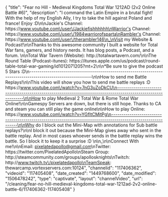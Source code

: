 {
    "title": "Fear no Hill - Medieval Kingdoms Total War 1212AD (2v2 Online Battle #6)",
    "description": "I command the Latin Empire in a brutal fight!  With the help of my English Ally, I try to take the hill against Poland and france!  Enjoy :D\n\nJackie's Channel:  https:\/\/www.youtube.com\/user\/Jackiefishhhhhh\nWarrior's Channel:  https:\/\/www.youtube.com\/user\/1984warriorofsparta\nRambler's Channel:  https:\/\/www.youtube.com\/user\/therambler146\n_\nVisit my Website & Podcast!\n\nThanks to this awesome community I built a website for Total War fans, gamers, and history nerds.  It has blog posts, a Podcast, and a forum.  \n\nTotal War Tavern (Website): http:\/\/totalwartavern.com\/\n\nThe Round Table (Podcast-itunes): https:\/\/itunes.apple.com\/us\/podcast\/round-table-total-war-gaming\/id1012071205?mt=2\n\n*Be sure to give the podcast 5 Stars :D\n-------------------------------------------------------------------------------------------------------------\n\nHow to send me Battle Replays!\n\nThis video will show you how to send me battle replays :D https:\/\/www.youtube.com\/watch?v=7nG3uZoDkCU\n-------------------------------------------------------------------------------------------------------------\n\nHow to play Medieval 2 Total War & Rome Total War Online!\n\nGamespy Servers are down, but there is still hope.  Thanks to CA and steam you can still play the game online\n\nHow to play Online: https:\/\/www.youtube.com\/watch?v=YGfItCMitPg\n-------------------------------------------------------------------------------------------------------------\n\nWhy do I block out the Mini-Map with annotations for Sub battle replays?\n\nI block it out because the Mini-Map gives away who sent in the battle replay.  And in most cases whoever sends in the battle replay wins the battle.  So I block it to keep it a surprise :D  \n\n_\n\nConnect With me!\n\nEmail: pixelatedapollo@gmail.com\nTwitter: https:\/\/twitter.com\/PixelatedApollo\nSteam Group:  http:\/\/steamcommunity.com\/groups\/apollosknights\nTwitch: http:\/\/www.twitch.tv\/pixelatedapollo\nTeamSpeak: thewarcamp.vortexservers.com:10124",
    "channelid": "117406362",
    "videoid": "117405408",
    "date_created": "1449768600",
    "date_modified": "1506478242",
    "type": "captivate",
    "layout": "channelVideo",
    "url": "\/cleaning\/fear-no-hill-medieval-kingdoms-total-war-1212ad-2v2-online-battle-6\/117406362-117405408"
}